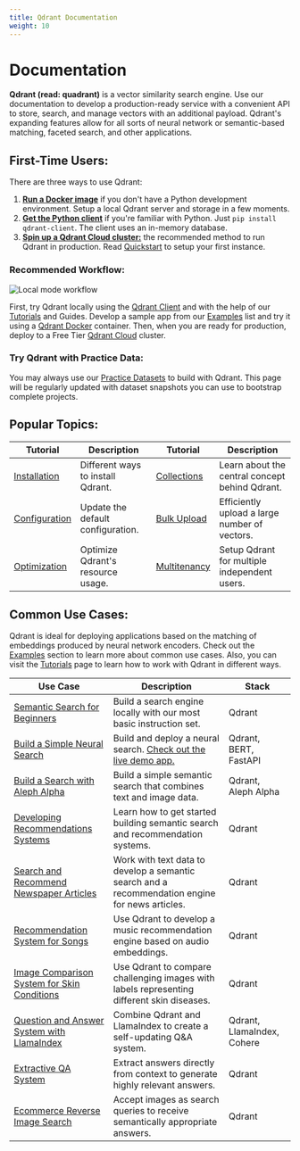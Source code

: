 ```yaml
---
title: Qdrant Documentation
weight: 10
---
```

# Documentation

**Qdrant (read: quadrant)** is a vector similarity search engine. Use our documentation to develop a production-ready service with a convenient API to store, search, and manage vectors with an additional payload. Qdrant's expanding features allow for all sorts of neural network or semantic-based matching, faceted search, and other applications.

## First-Time Users:

There are three ways to use Qdrant:

1. [**Run a Docker image**](quick-start/) if you don't have a Python development environment. Setup a local Qdrant server and storage in a few moments. 
2. [**Get the Python client**](https://github.com/qdrant/qdrant-client) if you're familiar with Python. Just `pip install qdrant-client`. The client uses an in-memory database.
3. [**Spin up a Qdrant Cloud cluster:**](cloud/) the recommended method to run Qdrant in production. Read [Quickstart](cloud/quickstart-cloud/) to setup your first instance.

### Recommended Workflow:

![Local mode workflow](https://raw.githubusercontent.com/qdrant/qdrant-client/master/docs/images/try-develop-deploy.png)

First, try Qdrant locally using the [Qdrant Client](https://github.com/qdrant/qdrant-client) and with the help of our [Tutorials](tutorials/) and Guides. Develop a sample app from our [Examples](examples/) list and try it using a [Qdrant Docker](guides/installation/) container. Then, when you are ready for production, deploy to a Free Tier [Qdrant Cloud](cloud/) cluster.

### Try Qdrant with Practice Data:

You may always use our [Practice Datasets](datasets/) to build with Qdrant. This page will be regularly updated with dataset snapshots you can use to bootstrap complete projects.

## Popular Topics:

| Tutorial                                           | Description                                  | Tutorial| Description      |
|----------------------------------------------------|----------------------------------------------|---------|------------------|
| [Installation](guides/installation/) | Different ways to install Qdrant. | [Collections](concepts/collections/) | Learn about the central concept behind Qdrant. |                  
| [Configuration](guides/configuration/)   | Update the default configuration.    | [Bulk Upload](tutorials/bulk-upload/) |   Efficiently upload a large number of vectors. |                  
| [Optimization](tutorials/optimize/)           | Optimize Qdrant's resource usage. | [Multitenancy](tutorials/multiple-partitions/) | Setup Qdrant for multiple independent users. |                  

## Common Use Cases:

Qdrant is ideal for deploying applications based on the matching of embeddings produced by neural network encoders. Check out the [Examples](examples/) section to learn more about common use cases. Also, you can visit the [Tutorials](tutorials/) page to learn how to work with Qdrant in different ways. 

| Use Case              | Description                                  | Stack  |   
|-----------------------|----------------------------------------------|--------|
| [Semantic Search for Beginners](tutorials/search-beginners/)    | Build a search engine locally with our most basic instruction set. | Qdrant | 
| [Build a Simple Neural Search](tutorials/neural-search/)           | Build and deploy a neural search. [Check out the live demo app.](https://demo.qdrant.tech/#/) | Qdrant, BERT, FastAPI | 
| [Build a Search with Aleph Alpha](tutorials/aleph-alpha-search/)           | Build a simple semantic search that combines text and image data.                  | Qdrant, Aleph Alpha | 
| [Developing Recommendations Systems](https://githubtocolab.com/qdrant/examples/blob/master/qdrant_101_getting_started/getting_started.ipynb)    | Learn how to get started building semantic search and recommendation systems. | Qdrant | 
| [Search and Recommend Newspaper Articles](https://githubtocolab.com/qdrant/examples/blob/master/qdrant_101_text_data/qdrant_and_text_data.ipynb)    | Work with text data to develop a semantic search and a recommendation engine for news articles. | Qdrant | 
| [Recommendation System for Songs](https://githubtocolab.com/qdrant/examples/blob/master/qdrant_101_audio_data/03_qdrant_101_audio.ipynb)    | Use Qdrant to develop a music recommendation engine based on audio embeddings. | Qdrant | 
| [Image Comparison System for Skin Conditions](https://colab.research.google.com/github/qdrant/examples/blob/master/qdrant_101_image_data/04_qdrant_101_cv.ipynb)    | Use Qdrant to compare challenging images with labels representing different skin diseases. | Qdrant | 
| [Question and Answer System with LlamaIndex](https://githubtocolab.com/qdrant/examples/blob/master/llama_index_recency/Qdrant%20and%20LlamaIndex%20%E2%80%94%20A%20new%20way%20to%20keep%20your%20Q%26A%20systems%20up-to-date.ipynb)    | Combine Qdrant and LlamaIndex to create a self-updating Q&A system. | Qdrant, LlamaIndex, Cohere | 
| [Extractive QA System](https://githubtocolab.com/qdrant/examples/blob/master/extractive_qa/extractive-question-answering.ipynb)    | Extract answers directly from context to generate highly relevant answers. | Qdrant | 
| [Ecommerce Reverse Image Search](https://githubtocolab.com/qdrant/examples/blob/master/ecommerce_reverse_image_search/ecommerce-reverse-image-search.ipynb)    | Accept images as search queries to receive semantically appropriate answers. | Qdrant | 
